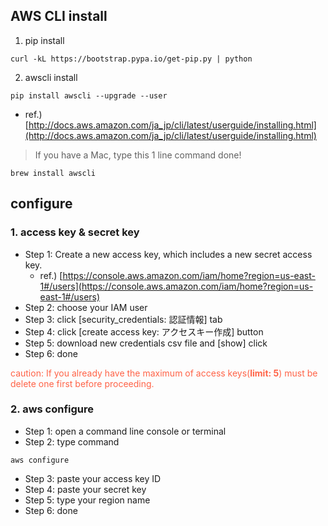 ## AWS CLI install
1. pip install
```
curl -kL https://bootstrap.pypa.io/get-pip.py | python
```
2. awscli install
```
pip install awscli --upgrade --user
```
  - ref.) [http://docs.aws.amazon.com/ja_jp/cli/latest/userguide/installing.html](http://docs.aws.amazon.com/ja_jp/cli/latest/userguide/installing.html)

> If you have a Mac, type this 1 line command done!
```
brew install awscli
```

## configure
### 1. access key & secret key
- Step 1: Create a new access key, which includes a new secret access key.
  - ref.) [https://console.aws.amazon.com/iam/home?region=us-east-1#/users](https://console.aws.amazon.com/iam/home?region=us-east-1#/users)
- Step 2: choose your IAM user
- Step 3: click [security_credentials: 認証情報] tab
- Step 4: click [create access key: アクセスキー作成] button
- Step 5: download new credentials csv file and [show] click
- Step 6: done

<font color="Tomato">caution: If you already have the maximum of access keys(**limit: 5**) must be delete one first before proceeding.</font>

### 2. aws configure
- Step 1: open a command line console or terminal
- Step 2: type command
```
aws configure
```
- Step 3: paste your access key ID
- Step 4: paste your secret key
- Step 5: type your region name
- Step 6: done

